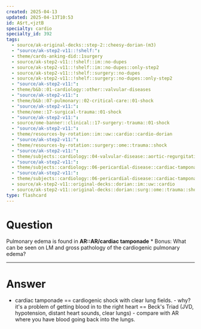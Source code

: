 ```yaml
---
created: 2025-04-13
updated: 2025-04-13T10:53
id: A$rt,<jztB
specialty: cardio
specialty_id: 392
tags:
  - source/ak-original-decks::step-2::cheesy-dorian-(m3)
  - "source/ak-step2-v11::!shelf:": 
  - theme/cards-anking-did::1surgery
  - source/ak-step2-v11::!shelf::im::no-dupes
  - source/ak-step2-v11::!shelf::im::no-dupes::only-step2
  - source/ak-step2-v11::!shelf::surgery::no-dupes
  - source/ak-step2-v11::!shelf::surgery::no-dupes::only-step2
  - "source/ak-step2-v11:": 
  - theme/b&b::01-cardiology::other::valvular-diseases
  - "source/ak-step2-v11:": 
  - theme/b&b::07-pulmonary::02-critical-care::01-shock
  - "source/ak-step2-v11:": 
  - theme/ome::17-surgical-trauma::01-shock
  - "source/ak-step2-v11:": 
  - source/ome-banner::clinical::17-surgery:-trauma::01-shock
  - "source/ak-step2-v11:": 
  - theme/resources-by-rotation::im::uw::cardio::cardio-dorian
  - "source/ak-step2-v11:": 
  - theme/resources-by-rotation::surgery::ome::trauma::shock
  - "source/ak-step2-v11:": 
  - theme/subjects::cardiology::04-valvular-disease::aortic-regurgitation
  - "source/ak-step2-v11:": 
  - theme/subjects::cardiology::06-pericardial-disease::cardiac-tamponade
  - "source/ak-step2-v11:": 
  - theme/subjects::cardiology::06-pericardial-disease::cardiac-tamponade::pathophysiology
  - source/ak-step2-v11::original-decks::dorian::im::uw::cardio
  - source/ak-step2-v11::original-decks::dorian::surg::ome::trauma::shock"
type: flashcard
---
```


# Question
Pulmonary edema is found in **AR::AR/cardiac tamponade**   * Bonus: What can be seen on LM and gross pathology of the cardiogenic pulmonary edema?

---

# Answer
- cardiac tamponade == cardiogenic shock with clear lung fields. - why? it's a problem of getting blood in to the right heart == Beck's Triad (JVD, hypotension, distant heart sounds, clear lungs) - compare with AR where you have blood going back into the lungs.